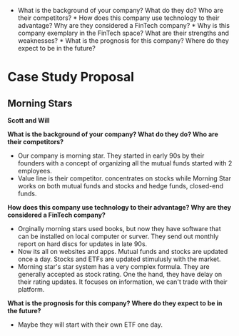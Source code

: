    * What is the background of your company? What do they do? Who are their competitors?
    * How does this company use technology to their advantage? Why are they considered a FinTech company?
    * Why is this company exemplary in the FinTech space? What are their strengths and weaknesses?
    * What is the prognosis for this company? Where do they expect to be in the future?

  # Case Study Proposal 
  ## **Morning Stars**
  **Scott and Will**

  **What is the background of your company? What do they do? Who are their competitors?** 

  * Our company is morning star.
  They started in early 90s by their founders with a concept of organizing all the mutual funds started with 2 employees. 
  * Value line is their competitor. concentrates on stocks while Morning Star works on both mutual funds and stocks and hedge funds, closed-end funds.

  **How does this company use technology to their advantage? Why are they considered a FinTech company?**

  * Orginally morning stars used books, but now they have software that can be installed on local computer or surver. They send out monthly report on hard discs for updates in late 90s. 
  * Now its all on websites and apps. Mutual funds and stocks are updated once a day. Stocks and ETFs are updated stimulusly with the market.
  * Morning star's star system has a very complex formula. They are generally accepted as stock rating. One the hand, they have delay on their rating updates. It focuses on information, we can't trade with their platform.

  **What is the prognosis for this company? Where do they expect to be in the future?**
  
  * Maybe they will start with their own ETF one day. 